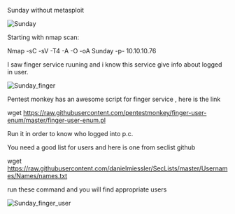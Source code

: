 Sunday without metasploit

![Sunday](https://user-images.githubusercontent.com/55708909/91526264-db8e9000-e920-11ea-8de4-c2507f4099ee.png)


Starting with nmap scan:

Nmap -sC -sV -T4 -A -O -oA Sunday -p- 10.10.10.76


I saw finger service ruuning and i know this service give info about logged in user.

![Sunday_finger](https://user-images.githubusercontent.com/55708909/91526816-1b09ac00-e922-11ea-8178-b6a72a650e6a.png)

Pentest monkey has an awesome script for finger service , here is the  link

wget https://raw.githubusercontent.com/pentestmonkey/finger-user-enum/master/finger-user-enum.pl

Run it in order to know who logged into p.c. 

You need a good list for users and here is one from seclist github

wget https://raw.githubusercontent.com/danielmiessler/SecLists/master/Usernames/Names/names.txt

run these command and you will find appropriate users

![Sunday_finger_user](https://user-images.githubusercontent.com/55708909/91527570-a2a3ea80-e923-11ea-8177-96638e20536d.png)

